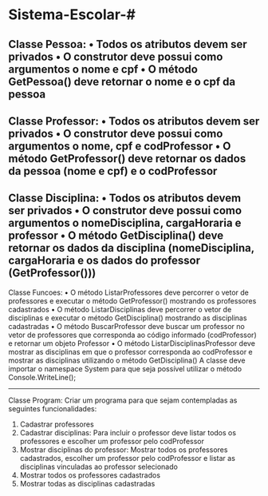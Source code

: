 # Sistema-Escolar-#

Classe Pessoa:
• Todos os atributos devem ser privados
• O construtor deve possui como argumentos o nome e cpf
• O método GetPessoa() deve retornar o nome e o cpf da pessoa
------------------------------------------------------------------------------
Classe Professor:
• Todos os atributos devem ser privados
• O construtor deve possui como argumentos o nome, cpf e codProfessor
• O método GetProfessor() deve retornar os dados da pessoa (nome e cpf) e o
codProfessor
------------------------------------------------------------------------------
Classe Disciplina:
• Todos os atributos devem ser privados
• O construtor deve possui como argumentos o nomeDisciplina, cargaHoraria e
professor
• O método GetDisciplina() deve retornar os dados da disciplina (nomeDisciplina,
cargaHoraria e os dados do professor (GetProfessor()))
------------------------------------------------------------------------------
Classe Funcoes:
• O método ListarProfessores deve percorrer o vetor de professores e executar o
método GetProfessor() mostrando os professores cadastrados
• O método ListarDisciplinas deve percorrer o vetor de disciplinas e executar o método
GetDisciplina() mostrando as disciplinas cadastradas
• O método BuscarProfessor deve buscar um professor no vetor de professores que
corresponda ao código informado (codProfessor) e retornar um objeto Professor
• O método ListarDisciplinasProfessor deve mostrar as disciplinas em que o professor
corresponda ao codProfessor e mostrar as disciplinas utilizando o método
GetDisciplina()
A classe deve importar o namespace System para que seja possível utilizar o método
Console.WriteLine();

------------------------------------------------------------------------------
Classe Program:
Criar um programa para que sejam contempladas as seguintes funcionalidades:
1. Cadastrar professores
2. Cadastrar disciplinas: Para incluir o professor deve listar todos os professores e
escolher um professor pelo codProfessor
3. Mostrar disciplinas do professor: Mostrar todos os professores cadastrados, escolher
um professor pelo codProfessor e listar as disciplinas vinculadas ao professor
selecionado
4. Mostrar todos os professores cadastrados
5. Mostrar todas as disciplinas cadastradas
